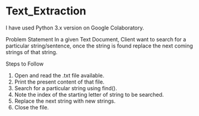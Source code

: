 # Text_Extraction

I have used Python 3.x version on Google Colaboratory.

Problem Statement
In a given Text Document, Client want to search for a particular string/sentence, once the string is found replace the next coming strings of that string.

Steps to Follow
1. Open and read the .txt file available.
2. Print the present content of that file.
3. Search for a particular string using find().
4. Note the index of the starting letter of string to be searched.
5. Replace the next string with new strings.
6. Close the file.
